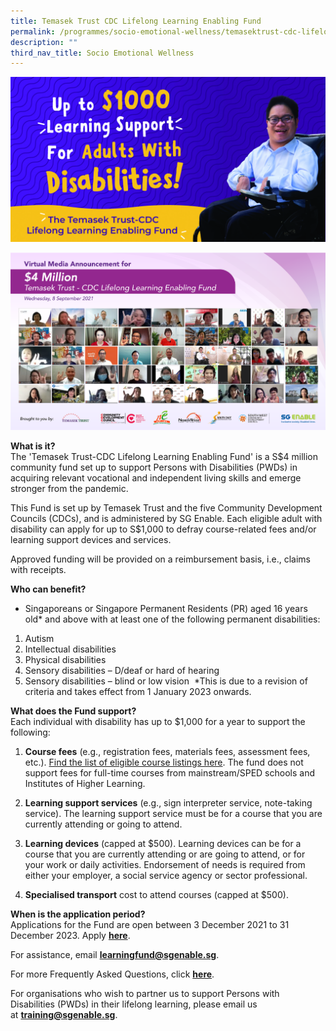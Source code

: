 ```yaml
---
title: Temasek Trust CDC Lifelong Learning Enabling Fund
permalink: /programmes/socio-emotional-wellness/temasektrust-cdc-lifelonglearning-fund/
description: ""
third_nav_title: Socio Emotional Wellness
---
```

![Temasek Trust-CDC Lifelong Learning Enabling Fund](/images/Programmes/tt-cdc-web-banner-2481-x-1301.jpg)

![CDC Group Photo](/images/Programmes/tt-cdc-group-photo-(all-attendees).png)

**What is it?**  
The 'Temasek Trust-CDC Lifelong Learning Enabling Fund' is a S$4 million community fund set up to support Persons with Disabilities (PWDs) in acquiring relevant vocational and independent living skills and emerge stronger from the pandemic.  
  
This Fund is set up by Temasek Trust and the five Community Development Councils (CDCs), and is administered by SG Enable. Each eligible adult with disability can apply for up to S$1,000 to defray course-related fees and/or learning support devices and services.  
  
Approved funding will be provided on a reimbursement basis, i.e., claims with receipts.  
   
**Who can benefit?**  

* Singaporeans or Singapore Permanent Residents (PR) aged 16 years old\* and above with at least one of the following permanent disabilities:

1.  Autism
2.  Intellectual disabilities
3.  Physical disabilities
4.  Sensory disabilities – D/deaf or hard of hearing
5.  Sensory disabilities – blind or low vision 
*This is due to a revision of criteria and takes effect from 1 January 2023 onwards.

**What does the Fund support?**  
Each individual with disability has up to $1,000 for a year to support the following:

1. **Course fees** (e.g., registration fees, materials fees, assessment fees, etc.). [Find the list of eligible course listings here](https://www.sgenable.sg/docs/ttcdc-courses "Find the list of eligible course listings here"). The fund does not support fees for full-time courses from mainstream/SPED schools and Institutes of Higher Learning. 

2. **Learning support services** (e.g., sign interpreter service, note-taking service). The learning support service must be for a course that you are currently attending or going to attend. 

3. **Learning devices** (capped at $500). Learning devices can be for a course that you are currently attending or are going to attend, or for your work or daily activities. Endorsement of needs is required from either your employer, a social service agency or sector professional.

4. **Specialised transport** cost to attend courses (capped at $500).

  
**When is the application period?**  
Applications for the Fund are open between 3 December 2021 to 31 December 2023. Apply [**here**](https://go.gov.sg/tt-cdc-apply). 

For assistance, email [**learningfund@sgenable.sg**](mailto:learningfund@sgenable.sg). 

For more Frequently Asked Questions, click [**here**](https://www.sgenable.sg/your-first-stop/training-consultancy/enabling-academy/training/persons-with-disabilities/temasek-trust-cdc-lifelong-learning-enabling-fund/frequently-asked-questions). 

For organisations who wish to partner us to support Persons with Disabilities (PWDs) in their lifelong learning, please email us at [**training@sgenable.sg**](mailto:training@sgenable.sg).